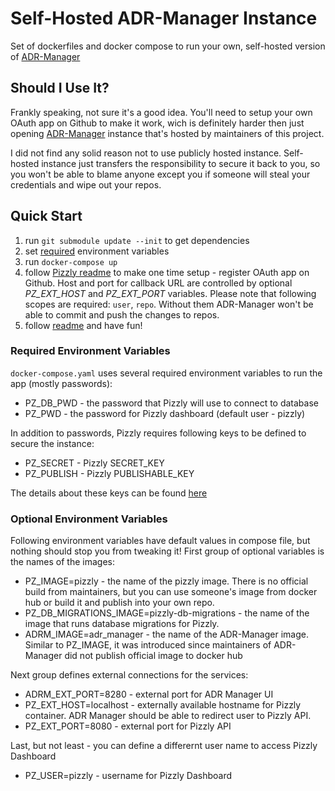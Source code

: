 # Self-Hosted ADR-Manager Instance
Set of dockerfiles and docker compose to run your own, self-hosted version of [ADR-Manager](https://github.com/adr/adr-manager)

## Should I Use It?
Frankly speaking, not sure it's a good idea. You'll need to setup your own OAuth app on Github to make it work, wich is definitely harder then just opening [ADR-Manager](https://adr.github.io/adr-manager/#/) instance that's hosted by maintainers of this project.

I did not find any solid reason not to use publicly hosted instance. Self-hosted instance just transfers the responsibility to secure it back to you, so you won't be able to blame anyone except you if someone will steal your credentials and wipe out your repos.

## Quick Start
1. run `git submodule update --init` to get dependencies
2. set [required](#required-environment-variables) environment variables
3. run `docker-compose up`
4. follow [Pizzly readme](https://github.com/Bearer/Pizzly/blob/master/docs/getting-started.md#connect-yourself-to-github) to make one time setup - register OAuth app on Github. Host and port for callback URL are controlled by optional _PZ_EXT_HOST_ and _PZ_EXT_PORT_ variables. Please note that following scopes are required: `user`, `repo`. Without them ADR-Manager won't be able to commit and push the changes to repos.
5. follow [readme](https://github.com/adr/adr-manager#readme) and have fun!

### Required Environment Variables
`docker-compose.yaml` uses several required environment variables to run the app (mostly passwords):
* PZ_DB_PWD - the password that Pizzly will use to connect to database
* PZ_PWD - the password for Pizzly dashboard (default user - pizzly)

In addition to passwords, Pizzly requires following keys to be defined to secure the instance:
* PZ_SECRET - Pizzly SECRET_KEY
* PZ_PUBLISH - Pizzly PUBLISHABLE_KEY 

The details about these keys can be found [here](https://github.com/Bearer/Pizzly/blob/master/docs/securing-your-instance.md)

### Optional Environment Variables
Following environment variables have default values in compose file, but nothing should stop you from tweaking it!
First group of optional variables is the names of the images:
* PZ_IMAGE=pizzly - the name of the pizzly image. There is no official build from maintainers, but you can use someone's image from docker hub or build it and publish into your own repo.
* PZ_DB_MIGRATIONS_IMAGE=pizzly-db-migrations - the name of the image that runs database migrations for Pizzly. 
* ADRM_IMAGE=adr_manager - the name of the ADR-Manager image. Similar to PZ_IMAGE, it was introduced since maintainers of ADR-Manager did not publish official image to docker hub 

Next group defines external connections for the services:
* ADRM_EXT_PORT=8280 - external port for ADR Manager UI
* PZ_EXT_HOST=localhost - externally available hostname for Pizzly container. ADR Manager should be able to redirect user to Pizzly API.
* PZ_EXT_PORT=8080 - external port for Pizzly API

Last, but not least - you can define a differernt user name to access Pizzly Dashboard
* PZ_USER=pizzly - username for Pizzly Dashboard

